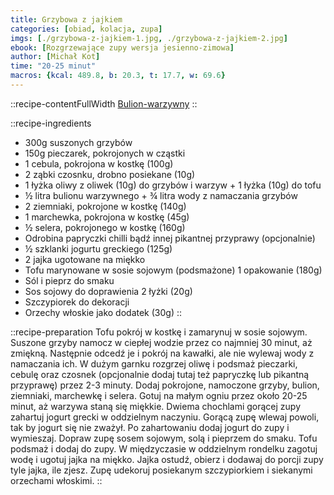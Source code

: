 ```yaml
---
title: Grzybowa z jajkiem
categories: [obiad, kolacja, zupa]
imgs: [./grzybowa-z-jajkiem-1.jpg, ./grzybowa-z-jajkiem-2.jpg]
ebook: [Rozgrzewające zupy wersja jesienno-zimowa]
author: [Michał Kot]
time: "20-25 minut"
macros: {kcal: 489.8, b: 20.3, t: 17.7, w: 69.6}
---
```


::recipe-contentFullWidth
[Bulion-warzywny](/bulion-warzywny)
::


::recipe-ingredients
- 300g suszonych grzybów
- 150g pieczarek, pokrojonych w cząstki
- 1 cebula, pokrojona w kostkę (100g)
- 2 ząbki czosnku, drobno posiekane (10g)
- 1 łyżka oliwy z oliwek (10g) do grzybów i warzyw + 1 łyżka (10g) do tofu
- ½ litra bulionu warzywnego + ¾ litra wody z namaczania grzybów
- 2 ziemniaki, pokrojone w kostkę (140g)
- 1 marchewka, pokrojona w kostkę (45g)
- ½ selera, pokrojonego w kostkę (160g)
- Odrobina papryczki chilli bądź innej pikantnej przyprawy (opcjonalnie)
- ½ szklanki jogurtu greckiego (125g)
- 2 jajka ugotowane na miękko
- Tofu marynowane w sosie sojowym (podsmażone) 1 opakowanie (180g)
- Sól i pieprz do smaku
- Sos sojowy do doprawienia 2 łyżki (20g)
- Szczypiorek do dekoracji
- Orzechy włoskie jako dodatek (30g)
::

::recipe-preparation
Tofu pokrój w kostkę i zamarynuj w sosie sojowym. Suszone grzyby namocz w ciepłej wodzie przez co najmniej 30 minut, aż zmiękną. Następnie odcedź je i pokrój na kawałki, ale nie wylewaj wody z namaczania ich. W dużym garnku rozgrzej oliwę i podsmaż pieczarki, cebulę oraz czosnek (opcjonalnie dodaj tutaj też papryczkę lub pikantną przyprawę) przez 2-3 minuty. Dodaj pokrojone, namoczone grzyby, bulion, ziemniaki, marchewkę i selera. Gotuj na małym ogniu przez około 20-25 minut, aż warzywa staną się miękkie. Dwiema chochlami gorącej zupy zahartuj jogurt grecki w oddzielnym naczyniu. Gorącą zupę wlewaj powoli, tak by jogurt się nie zważył. Po zahartowaniu dodaj jogurt do zupy i wymieszaj. Dopraw zupę sosem sojowym, solą i pieprzem do smaku. Tofu podsmaż i dodaj do zupy. W międzyczasie w oddzielnym rondelku zagotuj wodę i ugotuj jajka na miękko. Jajka ostudź, obierz i dodawaj do porcji zupy tyle jajka, ile zjesz. Zupę udekoruj posiekanym szczypiorkiem i siekanymi orzechami włoskimi.
::